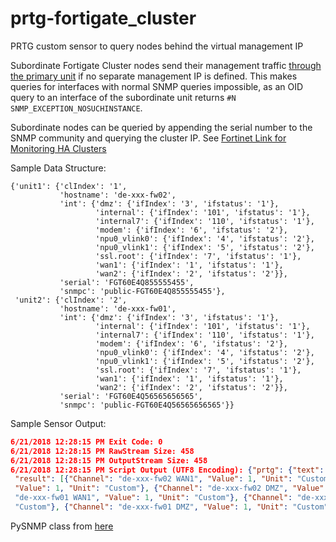 # prtg-fortigate_cluster
PRTG custom sensor to query nodes behind the virtual management IP

Subordinate Fortigate Cluster nodes send their management traffic [through the primary unit][mgmt-traffic] if no separate management IP is defined. This makes queries for interfaces with normal SNMP queries impossible, as an OID query to an interface of the subordinate unit returns `#N SNMP_EXCEPTION_NOSUCHINSTANCE`.

Subordinate nodes can be queried by appending the serial number to the SNMP community and querying the cluster IP. See [Fortinet Link for Monitoring HA Clusters][forti-link]

Sample Data Structure:

```
{'unit1': {'clIndex': '1',
           'hostname': 'de-xxx-fw02',
           'int': {'dmz': {'ifIndex': '3', 'ifstatus': '1'},
                   'internal': {'ifIndex': '101', 'ifstatus': '1'},
                   'internal7': {'ifIndex': '110', 'ifstatus': '1'},
                   'modem': {'ifIndex': '6', 'ifstatus': '2'},
                   'npu0_vlink0': {'ifIndex': '4', 'ifstatus': '2'},
                   'npu0_vlink1': {'ifIndex': '5', 'ifstatus': '2'},
                   'ssl.root': {'ifIndex': '7', 'ifstatus': '1'},
                   'wan1': {'ifIndex': '1', 'ifstatus': '1'},
                   'wan2': {'ifIndex': '2', 'ifstatus': '2'}},
           'serial': 'FGT60E4Q855555455',
           'snmpc': 'public-FGT60E4Q855555455'},
 'unit2': {'clIndex': '2',
           'hostname': 'de-xxx-fw01',
           'int': {'dmz': {'ifIndex': '3', 'ifstatus': '1'},
                   'internal': {'ifIndex': '101', 'ifstatus': '1'},
                   'internal7': {'ifIndex': '110', 'ifstatus': '1'},
                   'modem': {'ifIndex': '6', 'ifstatus': '2'},
                   'npu0_vlink0': {'ifIndex': '4', 'ifstatus': '2'},
                   'npu0_vlink1': {'ifIndex': '5', 'ifstatus': '2'},
                   'ssl.root': {'ifIndex': '7', 'ifstatus': '1'},
                   'wan1': {'ifIndex': '1', 'ifstatus': '1'},
                   'wan2': {'ifIndex': '2', 'ifstatus': '2'}},
           'serial': 'FGT60E4Q56565656565',
           'snmpc': 'public-FGT60E4Q56565656565'}}
```

Sample Sensor Output:

```json
6/21/2018 12:28:15 PM Exit Code: 0
6/21/2018 12:28:15 PM RawStream Size: 458
6/21/2018 12:28:15 PM OutputStream Size: 458
6/21/2018 12:28:15 PM Script Output (UTF8 Encoding): {"prtg": {"text": "Result from FortiGate Sensor 10.0.16.7",
 "result": [{"Channel": "de-xxx-fw02 WAN1", "Value": 1, "Unit": "Custom"}, {"Channel": "de-xxx-fw02 INTERNAL",
 "Value": 1, "Unit": "Custom"}, {"Channel": "de-xxx-fw02 DMZ", "Value": 1, "Unit": "Custom"}, {"Channel":
 "de-xxx-fw01 WAN1", "Value": 1, "Unit": "Custom"}, {"Channel": "de-xxx-fw01 INTERNAL", "Value": 1, "Unit":
 "Custom"}, {"Channel": "de-xxx-fw01 DMZ", "Value": 1, "Unit": "Custom"}]}}, "Channel": "de-xxx-fw01 DMZ"}]}}
```

PySNMP class from [here][py-snmp-class]

[mgmt-traffic]: http://help.fortinet.com/fos50hlp/54/Content/FortiOS/fortigate-high-availability-52/HA_operatingPrimaryRouter.htm
[forti-link]: http://help.fortinet.com/fos50hlp/54/Content/FortiOS/fortigate-high-availability-52/HA_operatingSNMP.htm
[py-snmp-class]: https://jcutrer.com/howto/dev/python/python-tutorial-query-dell-poweredge-temperature-snmp-data